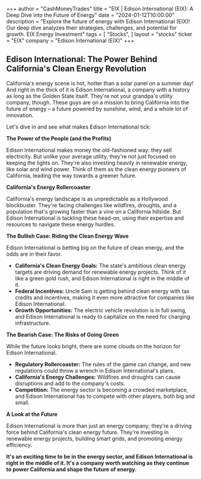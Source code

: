 +++
author = "CashMoneyTrades"
title = "EIX |  Edison International (EIX): A Deep Dive into the Future of Energy"
date = "2024-01-12T10:00:00"
description = "Explore the future of energy with Edison International (EIX)! Our deep dive analyzes their strategies, challenges, and potential for growth. EIX Energy Investment"
tags = [
"Stocks",
]
layout = "stocks"
ticker = "EIX"
company = "Edison International (EIX)"
+++
        


## Edison International: The Power Behind California's Clean Energy Revolution

California's energy scene is hot, hotter than a solar panel on a summer day! And right in the thick of it is Edison International, a company with a history as long as the Golden State itself.  They're not your grandpa's utility company, though. These guys are on a mission to bring California into the future of energy – a future powered by sunshine, wind, and a whole lot of innovation. 

Let's dive in and see what makes Edison International tick:

**The Power of the People (and the Profits)**

Edison International makes money the old-fashioned way: they sell electricity. But unlike your average utility, they're not just focused on keeping the lights on. They're also investing heavily in renewable energy, like solar and wind power.  Think of them as the clean energy pioneers of California, leading the way towards a greener future.  

**California's Energy Rollercoaster**

California's energy landscape is as unpredictable as a Hollywood blockbuster.  They're facing challenges like wildfires, droughts, and a population that's growing faster than a vine on a California hillside.  But Edison International is tackling these head-on, using their expertise and resources to navigate these energy hurdles. 

**The Bullish Case:  Riding the Clean Energy Wave**

Edison International is betting big on the future of clean energy, and the odds are in their favor. 

* **California's Clean Energy Goals:**  The state's ambitious clean energy targets are driving demand for renewable energy projects. Think of it like a green gold rush, and Edison International is right in the middle of it.
* **Federal Incentives:**  Uncle Sam is getting behind clean energy with tax credits and incentives, making it even more attractive for companies like Edison International.
* **Growth Opportunities:** The electric vehicle revolution is in full swing, and Edison International is ready to capitalize on the need for charging infrastructure. 

**The Bearish Case:  The Risks of Going Green**

While the future looks bright, there are some clouds on the horizon for Edison International.

* **Regulatory Rollercoaster:**  The rules of the game can change, and new regulations could throw a wrench in Edison International's plans.
* **California's Energy Challenges:**  Wildfires and droughts can cause disruptions and add to the company's costs.
* **Competition:** The energy sector is becoming a crowded marketplace, and Edison International has to compete with other players, both big and small.

**A Look at the Future**

Edison International is more than just an energy company; they're a driving force behind California's clean energy future. They're investing in renewable energy projects, building smart grids, and promoting energy efficiency.  

**It's an exciting time to be in the energy sector, and Edison International is right in the middle of it.  It's a company worth watching as they continue to power California and shape the future of energy.** 

        